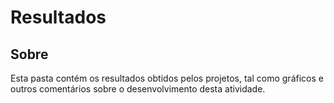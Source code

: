 # Resultados

## Sobre

Esta pasta contém os resultados obtidos pelos projetos, tal como gráficos
e outros comentários sobre o desenvolvimento desta atividade.
